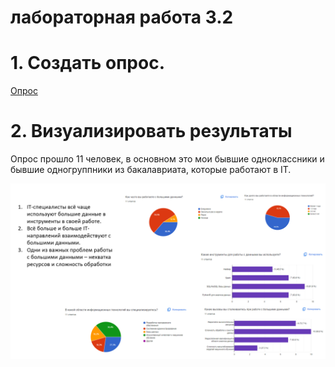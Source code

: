 # лабораторная работа 3.2

# 1. Создать опрос.

[Опрос](IT_survey.pdf)

# 2. Визуализировать результаты

Опрос прошло 11 человек, в основном это мои бывшие одноклассники и бывшие одногруппники из бакалавриата, которые работают в IT.

![Опрос](./resources/image.png)